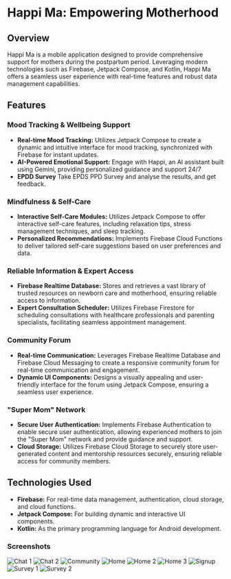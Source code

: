 # Happi Ma: Empowering Motherhood

## Overview
Happi Ma is a mobile application designed to provide comprehensive support for mothers during the postpartum period. Leveraging modern technologies such as Firebase, Jetpack Compose, and Kotlin, Happi Ma offers a seamless user experience with real-time features and robust data management capabilities.

## Features

### Mood Tracking & Wellbeing Support
- **Real-time Mood Tracking:** Utilizes Jetpack Compose to create a dynamic and intuitive interface for mood tracking, synchronized with Firebase for instant updates.
- **AI-Powered Emotional Support:** Engage with Happi, an AI assistant built using Gemini, providing personalized guidance and support 24/7
- **EPDD Survey** Take EPDS PPD Survey and analyse the results, and get feedback.


### Mindfulness & Self-Care
- **Interactive Self-Care Modules:** Utilizes Jetpack Compose to offer interactive self-care features, including relaxation tips, stress management techniques, and sleep tracking.
- **Personalized Recommendations:** Implements Firebase Cloud Functions to deliver tailored self-care suggestions based on user preferences and data.

### Reliable Information & Expert Access
- **Firebase Realtime Database:** Stores and retrieves a vast library of trusted resources on newborn care and motherhood, ensuring reliable access to information.
- **Expert Consultation Scheduler:** Utilizes Firebase Firestore for scheduling consultations with healthcare professionals and parenting specialists, facilitating seamless appointment management.

### Community Forum
- **Real-time Communication:** Leverages Firebase Realtime Database and Firebase Cloud Messaging to create a responsive community forum for real-time communication and engagement.
- **Dynamic UI Components:** Designs a visually appealing and user-friendly interface for the forum using Jetpack Compose, ensuring a seamless user experience.

### "Super Mom" Network
- **Secure User Authentication:** Implements Firebase Authentication to enable secure user authentication, allowing experienced mothers to join the "Super Mom" network and provide guidance and support.
- **Cloud Storage:** Utilizes Firebase Cloud Storage to securely store user-generated content and mentorship resources securely, ensuring reliable access for community members.

## Technologies Used
- **Firebase:** For real-time data management, authentication, cloud storage, and cloud functions.
- **Jetpack Compose:** For building dynamic and interactive UI components.
- **Kotlin:** As the primary programming language for Android development.

### Screenshots
![Chat 1](happiMa_SS/chat1.jpg)
![Chat 2](happiMa_SS/chat2.png)
![Community](happiMa_SS/community.jpg)
![Home](happiMa_SS/home.jpg)
![Home 2](happiMa_SS/home2.jpg)
![Home 3](happiMa_SS/home3.jpg)
![Signup](happiMa_SS/signup.jpg)
![Survey 1](happiMa_SS/survey1.png)
![Survey 2](happiMa_SS/survey2.jpg)
